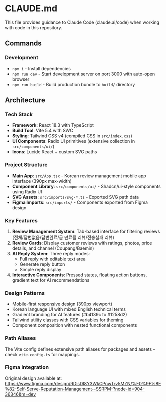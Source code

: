 # CLAUDE.md

This file provides guidance to Claude Code (claude.ai/code) when working with code in this repository.

## Commands

### Development
- `npm i` - Install dependencies
- `npm run dev` - Start development server on port 3000 with auto-open browser
- `npm run build` - Build production bundle to `build/` directory

## Architecture

### Tech Stack
- **Framework**: React 18.3 with TypeScript
- **Build Tool**: Vite 5.4 with SWC
- **Styling**: Tailwind CSS v4 (compiled CSS in `src/index.css`)
- **UI Components**: Radix UI primitives (extensive collection in `src/components/ui/`)
- **Icons**: Lucide React + custom SVG paths

### Project Structure
- **Main App**: `src/App.tsx` - Korean review management mobile app interface (390px max-width)
- **Component Library**: `src/components/ui/` - Shadcn/ui-style components using Radix UI
- **SVG Assets**: `src/imports/svg-*.ts` - Exported SVG path data
- **Figma Imports**: `src/imports/` - Components exported from Figma design

### Key Features
1. **Review Management System**: Tab-based interface for filtering reviews (전체/답변없음/답변완료/곧 만료될 리뷰/전송실패 리뷰)
2. **Review Cards**: Display customer reviews with ratings, photos, price details, and channel (Coupang/Baemin)
3. **AI Reply System**: Three reply modes:
   - Full reply with editable text area
   - Generate reply button
   - Simple reply display
4. **Interactive Components**: Pressed states, floating action buttons, gradient text for AI recommendations

### Design Patterns
- Mobile-first responsive design (390px viewport)
- Korean language UI with mixed English technical terms
- Gradient branding for AI features (#b4139c to #1258d2)
- Tailwind utility classes with CSS variables for theming
- Component composition with nested functional components

### Path Aliases
The Vite config defines extensive path aliases for packages and assets - check `vite.config.ts` for mappings.

### Figma Integration
Original design available at: https://www.figma.com/design/RDlsDI8Y3WkCPnwTrv5MZN/%F0%9F%8E%82-Self-Serve-Reputation-Management--SSRPM-?node-id=904-36346&m=dev